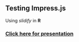 ## Testing Impress.js

Using *slidify* in **R**

### [Click here for presentation](sdownin.github.io/impress-test/)
